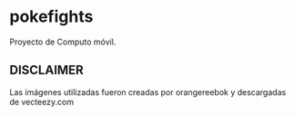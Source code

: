 # pokefights

Proyecto de Computo móvil.

## DISCLAIMER

Las imágenes utilizadas fueron creadas por orangereebok
y descargadas de vecteezy.com
